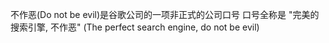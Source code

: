 不作恶(Do not be evil)是谷歌公司的一项非正式的公司口号
口号全称是 "完美的搜索引擎, 不作恶" (The perfect search engine, do not be evil)

